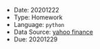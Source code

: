 - Date: 20201222
- Type: Homework
- Language: `python`
- Data Source:  [yahoo finance](https://finance.yahoo.com)
- Due: 20201229
